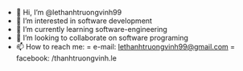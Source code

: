 - 👋 Hi, I’m @lethanhtruongvinh99
- 👀 I’m interested in software development
- 🌱 I’m currently learning software-engineering
- 💞️ I’m looking to collaborate on software programing
- 📫 How to reach me:
  = e-mail: lethanhtruongvinh99@gmail.com
  = facebook: /thanhtruongvinh.le

<!---
lethanhtruongvinh99/lethanhtruongvinh99 is a ✨ special ✨ repository because its `README.md` (this file) appears on your GitHub profile.
You can click the Preview link to take a look at your changes.
--->
